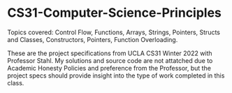 # CS31-Computer-Science-Principles

Topics covered: Control Flow, Functions, Arrays, Strings, Pointers, Structs and Classes, Constructors, Pointers, Function Overloading.

These are the project specifications from UCLA CS31 Winter 2022 with Professor Stahl. My solutions and source code are not attatched due to Academic Honesty Policies and preference from the Professor, but the project specs should provide insight into the type of work completed in this class.
